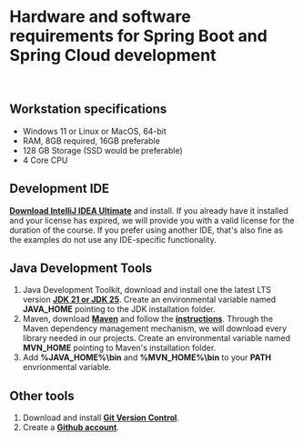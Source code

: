 # Hardware and software requirements for Spring Boot and Spring Cloud development
&nbsp;
&nbsp;

## Workstation specifications
- Windows 11 or Linux or MacOS, 64-bit
- RAM, 8GB required, 16GB preferable
- 128 GB Storage (SSD would be preferable)
- 4 Core CPU

## Development IDE
**[Download IntelliJ IDEA Ultimate](https://www.jetbrains.com/idea/download/#section=windows)** and install. If you already have it installed and your license has expired, we will provide you with a valid license for the duration of the course. If you prefer using another IDE, that's also fine as the examples do not use any IDE-specific functionality. 

## Java Development Tools
1. Java Development Toolkit, download and install one the latest LTS version **[JDK 21 or JDK 25](https://bell-sw.com/pages/downloads/)**. Create an environmental variable named **JAVA_HOME** pointing to the JDK installation folder.
2. Maven, download **[Maven](https://maven.apache.org/download.cgi)** and follow the **[instructions](https://maven.apache.org/install.html)**. Through the Maven dependency management mechanism, we will download every library needed in our projects.  Create an environmental variable named **MVN_HOME** pointing to Maven's installation folder.
3. Add **%JAVA_HOME%\bin** and **%MVN_HOME%\bin** to your **PATH** envrionmental variable.

## Other tools
1. Download and install **[Git Version Control](https://git-scm.com/downloads)**.
2. Create a **[Github account](https://github.com/join)**.
